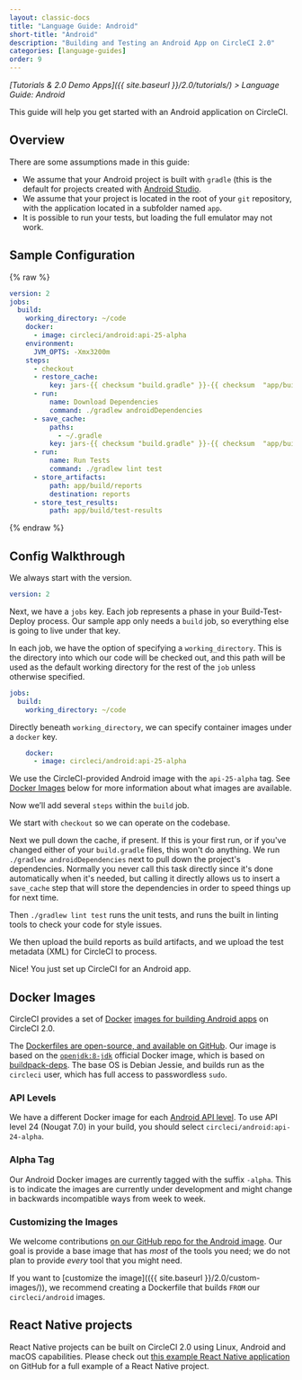 ```yaml
---
layout: classic-docs
title: "Language Guide: Android"
short-title: "Android"
description: "Building and Testing an Android App on CircleCI 2.0"
categories: [language-guides]
order: 9
---
```


*[Tutorials & 2.0 Demo Apps]({{ site.baseurl }}/2.0/tutorials/) > Language Guide: Android*

This guide will help you get started with an Android application on CircleCI.

## Overview

There are some assumptions made in this guide:

- We assume that your Android project is built with `gradle` (this is the default for projects created with [Android Studio](https://developer.android.com/studio).
- We assume that your project is located in the root of your `git` repository, with the application located in a subfolder named `app`.
- It is possible to run your tests, but loading the full emulator may not work.

## Sample Configuration

{% raw %}
```YAML
version: 2
jobs:
  build:
    working_directory: ~/code
    docker:
      - image: circleci/android:api-25-alpha
    environment:
      JVM_OPTS: -Xmx3200m
    steps:
      - checkout
      - restore_cache:
          key: jars-{{ checksum "build.gradle" }}-{{ checksum  "app/build.gradle" }}
      - run:
          name: Download Dependencies
          command: ./gradlew androidDependencies
      - save_cache:
          paths:
            - ~/.gradle
          key: jars-{{ checksum "build.gradle" }}-{{ checksum  "app/build.gradle" }}
      - run:
          name: Run Tests
          command: ./gradlew lint test
      - store_artifacts:
          path: app/build/reports
          destination: reports
      - store_test_results:
          path: app/build/test-results

```
{% endraw %}

## Config Walkthrough

We always start with the version.

```YAML
version: 2
```

Next, we have a `jobs` key. Each job represents a phase in your Build-Test-Deploy process. Our sample app only needs a `build` job, so everything else is going to live under that key.

In each job, we have the option of specifying a `working_directory`. This is the directory into which our code will be checked out, and this path will be used as the default working directory for the rest of the `job` unless otherwise specified.

```YAML
jobs:
  build:
    working_directory: ~/code
```

Directly beneath `working_directory`, we can specify container images under a `docker` key.

```YAML
    docker:
      - image: circleci/android:api-25-alpha
```

We use the CircleCI-provided Android image with the `api-25-alpha` tag. See [Docker Images](#docker-images) below for more information about what images are available.

Now we’ll add several `steps` within the `build` job.

We start with `checkout` so we can operate on the codebase.

Next we pull down the cache, if present. If this is your first run, or if you've changed either of your `build.gradle` files, this won't do anything. We run `./gradlew androidDependencies` next to pull down the project's dependencies. Normally you never call this task directly since it's done automatically when it's needed, but calling it directly allows us to insert a `save_cache` step that will store the dependencies in order to speed things up for next time.

Then `./gradlew lint test` runs the unit tests, and runs the built in linting tools to check your code for style issues.

We then upload the build reports as build artifacts, and we upload the test metadata (XML) for CircleCI to process.

Nice! You just set up CircleCI for an Android app.

## Docker Images

CircleCI provides a set of [Docker](https://www.docker.com/) [images for building Android apps](https://hub.docker.com/r/circleci/android/) on CircleCI 2.0.

The [Dockerfiles are open-source, and available on GitHub](https://github.com/circleci/circleci-images/tree/master/android). Our image is based on the [`openjdk:8-jdk`](https://hub.docker.com/_/openjdk/) official Docker image, which is based on [buildpack-deps](https://hub.docker.com/_/buildpack-deps/). The base OS is Debian Jessie, and builds run as the `circleci` user, which has full access to passwordless `sudo`.

### API Levels

We have a different Docker image for each [Android API level](https://source.android.com/source/build-numbers). To use API level 24 (Nougat 7.0) in your build, you should select `circleci/android:api-24-alpha`.

### Alpha Tag

Our Android Docker images are currently tagged with the suffix `-alpha`. This is to indicate the images are currently under development and might change in backwards incompatible ways from week to week.

### Customizing the Images

We welcome contributions [on our GitHub repo for the Android image](https://github.com/circleci/circleci-images/tree/master/android). Our goal is provide a base image that has *most* of the tools you need; we do not plan to provide *every* tool that you might need.

If you want to [customize the image](({{ site.baseurl }}/2.0/custom-images/)), we recommend creating a Dockerfile that builds `FROM` our `circleci/android` images.

## React Native projects

React Native projects can be built on CircleCI 2.0 using Linux, Android
and macOS capabilities. Please check out [this example React Native
application](https://github.com/CircleCI-Public/circleci-demo-react-native)
on GitHub for a full example of a React Native project.
